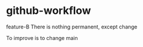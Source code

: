 # github-workflow

feature-B
There is nothing permanent, except change

To improve is to change
main
